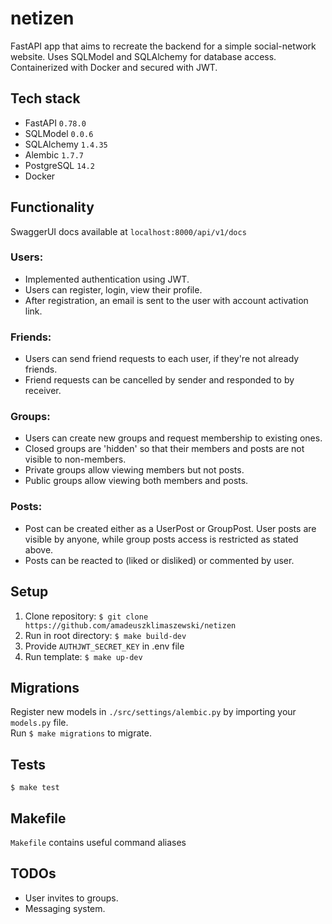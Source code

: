 # netizen
FastAPI app that aims to recreate the backend for a simple social-network website. Uses SQLModel and SQLAlchemy for database access. Containerized with Docker and secured with JWT.

## Tech stack
* FastAPI `0.78.0`
* SQLModel `0.0.6`
* SQLAlchemy `1.4.35`
* Alembic `1.7.7`
* PostgreSQL `14.2`
* Docker

## Functionality
SwaggerUI docs available at `localhost:8000/api/v1/docs`
### Users:
* Implemented authentication using JWT.
* Users can register, login, view their profile.
* After registration, an email is sent to the user with account activation link.
### Friends:
* Users can send friend requests to each user, if they're not already friends.
* Friend requests can be cancelled by sender and responded to by receiver.
### Groups:
* Users can create new groups and request membership to existing ones.
* Closed groups are 'hidden' so that their members and posts are not visible to non-members.
* Private groups allow viewing members but not posts.
* Public groups allow viewing both members and posts.
### Posts:
* Post can be created either as a UserPost or GroupPost. User posts are visible by anyone, while group posts access is restricted as stated above.
* Posts can be reacted to (liked or disliked) or commented by user.

## Setup
1. Clone repository:
`$ git clone https://github.com/amadeuszklimaszewski/netizen`
2. Run in root directory:
`$ make build-dev`
3. Provide `AUTHJWT_SECRET_KEY` in .env file
4. Run template: `$ make up-dev`


## Migrations
Register new models in `./src/settings/alembic.py` by importing your `models.py` file.  
Run `$ make migrations` to migrate.


## Tests
`$ make test`


## Makefile
`Makefile` contains useful command aliases


## TODOs
* User invites to groups.
* Messaging system.
